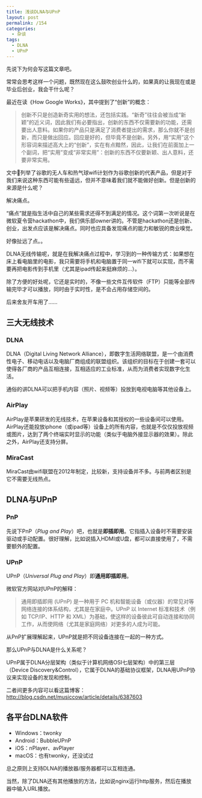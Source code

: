 ```yaml
---
title: 浅谈DLNA与UPnP
layout: post
permalink: /154
categories:
  - 杂谈
tags:
  - DLNA
  - UPnP
---
```

<div id="wmd-preview-section-1" class="wmd-preview-section preview-content">
  <p>
    先说下为何会写这篇文章吧。
  </p>
  
  <p>
    常常会思考这样一个问题，既然现在这么鼓吹创业什么的，如果真的让我现在或是毕业后创业，我会干什么呢？
  </p>
  
  <p>
    最近在读《How Google Works》，其中提到了“创新”的概念：
  </p>
  
  <blockquote>
    <p>
      创新不只是创造新奇实用的想法，还包括实践。“新奇”往往会被当成“新颖”的近义词，因此我们有必要指出，创新的东西不仅需要新的功能，还需要出人意料。如果你的产品只是满足了消费者提出的需求，那么你就不是创新，而只是做出回应。回应是好的，但毕竟不是创新。另外，用“实用”这个形容词来描述高大上的“创新”，实在有点黯然，因此，让我们在前面加上一个副词，把“实用”变成“非常实用”：创新的东西不仅要新颖、出人意料，还要非常实用。
    </p>
  </blockquote>
  
  <p>
    文中列举了谷歌的无人车和热气球wifi计划作为谷歌创新的代表产品，但是对于我们来说这种东西可能有些遥远，但并不意味着我们就不能做好创新。但是创新的来源是什么呢？
  </p>
  
  <p>
    解决痛点。
  </p>
  
  <p>
    “痛点”就是指生活中自己的某些需求还得不到满足的情况。这个词第一次听说是在微软夏令营hackathon中，我们俱乐部owner讲的。不管是hackathon还是创新、创业，出发点应该是解决痛点。同时也应具备发现痛点的能力和敏锐的商业嗅觉。
  </p>
  
  <p>
    好像扯远了点。。
  </p>
  
  <p>
    DLNA无线传输呢，就是在我解决痛点过程中，学习到的一种传输方式：如果想在床上看电脑里的电影，我只需要将手机和电脑置于同一wifi下就可以实现，而不需要再把电影传到手机里（尤其是ipad传起来挺麻烦的…）。
  </p>
  
  <p>
    除了方便的好处呢，它还是实时的，不像一些文件互传软件（FTP）只能等全部传输完毕才可以播放，同时由于实时性，是不会占用存储空间的。
  </p>
  
  <p>
    后来舍友开车用了……
  </p>
</div>

<div id="wmd-preview-section-2" class="wmd-preview-section preview-content">
  <h2 id="三大无线技术">
    三大无线技术
  </h2>
</div>

<div id="wmd-preview-section-3" class="wmd-preview-section preview-content">
  <h3 id="dlna">
    DLNA
  </h3>
  
  <p>
    DLNA（Digital Living Network Alliance），即数字生活网络联盟，是一个由消费性电子、移动电话以及电脑厂商组成的联盟组织。该组织的目标在于创建一套可以使得各厂商的产品互相连接，互相适应的工业标准，从而为消费者实现数字化生活。
  </p>
  
  <p>
    通俗的讲DLNA可以把手机内容（照片、视频等）投放到电视电脑等其他设备上。
  </p>
</div>

<div id="wmd-preview-section-4" class="wmd-preview-section preview-content">
  <h3 id="airplay">
    AirPlay
  </h3>
  
  <p>
    AirPlay是苹果研发的无线技术，在苹果设备和其授权的一些设备间可以使用。AirPlay还能投放iphone（或ipad等）设备上的所有内容，也就是不仅仅投放视频或图片，达到了两个终端实时显示的功能（类似于电脑外接显示器的效果）。除此之外，AirPlay还支持分屏。
  </p>
</div>

<div id="wmd-preview-section-5" class="wmd-preview-section preview-content">
  <h3 id="miracast">
    MiraCast
  </h3>
  
  <p>
    MiraCast由wifi联盟在2012年制定，比较新，支持设备并不多。与前两者区别是它不需要无线热点。
  </p>
</div>

<div id="wmd-preview-section-6" class="wmd-preview-section preview-content">
  <h2 id="dlna与upnp">
    DLNA与UPnP
  </h2>
</div>

<div id="wmd-preview-section-7" class="wmd-preview-section preview-content">
  <h3 id="pnp">
    PnP
  </h3>
  
  <p>
    先说下PnP（<em>Plug and Play</em>）吧，也就是<strong>即插即用</strong>。它指插入设备时不需要安装驱动或手动配置。很好理解，比如说插入HDMI或U盘，都可以直接使用了，不需要额外的配置。
  </p>
</div>

<div id="wmd-preview-section-8" class="wmd-preview-section preview-content">
  <h3 id="upnp">
    UPnP
  </h3>
  
  <p>
    UPnP（<em>Universal Plug and Play</em>）即<strong>通用即插即用</strong>。
  </p>
  
  <p>
    微软官方网站对UPnP的解释：
  </p>
  
  <blockquote>
    <p>
      通用即插即用 (UPnP) 是一种用于 PC 机和智能设备（或仪器）的常见对等网络连接的体系结构，尤其是在家庭中。UPnP 以 Internet 标准和技术（例如 TCP/IP、HTTP 和 XML）为基础，使这样的设备彼此可自动连接和协同工作，从而使网络（尤其是家庭网络）对更多的人成为可能。
    </p>
  </blockquote>
  
  <p>
    从PnP扩展理解起来，UPnP就是把不同设备连接在一起的一种方式。
  </p>
  
  <p>
    那么UPnP与DLNA是什么关系呢？
  </p>
  
  <p>
    UPnP属于DLNA分层架构（类似于计算机网络OSI七层架构）中的第三层（Device Discovery&Control），它属于DLNA的基础协议框架，DLNA用UPnP协议来实现设备的发现和控制。
  </p>
  
  <p>
    二者间更多内容可以看这篇博客：<br /> <a href="http://blog.csdn.net/musiccow/article/details/6387603">http://blog.csdn.net/musiccow/article/details/6387603</a>
  </p>
</div>

<div id="wmd-preview-section-3139" class="wmd-preview-section preview-content">
  <h2 id="各平台dlna软件">
    各平台DLNA软件
  </h2>
  
  <ul>
    <li>
      Windows：twonky
    </li>
    <li>
      Android：BubbleUPnP
    </li>
    <li>
      iOS：nPlayer、avPlayer
    </li>
    <li>
      macOS：也有twonky，还没试过
    </li>
  </ul>
  
  <p>
    总之原则上支持DLNA的播放器/服务器都可以互相连通。
  </p>
  
  <p>
    当然，除了DLNA还有其他播放的方法，比如说nginx运行http服务，然后在播放器中输入URL播放。
  </p>
</div>